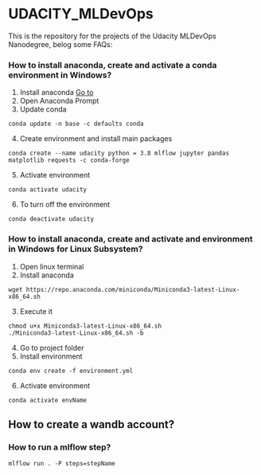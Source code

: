 # UDACITY_MLDevOps

This is the repository for the projects of the Udacity MLDevOps Nanodegree, belog some FAQs:

### How to install anaconda, create and activate a conda environment in Windows?

1. Install anaconda
[Go to](https://problemsolvingwithpython.com/01-Orientation/01.03-Installing-Anaconda-on-Windows/)
2. Open Anaconda Prompt
3. Update conda
```console
conda update -n base -c defaults conda
```
4. Create environment and install main packages
```console
conda create --name udacity python = 3.8 mlflow jupyter pandas matplotlib requests -c conda-forge
```
5. Activate environment
```console
conda activate udacity
```
6. To turn off the environment
```console
conda deactivate udacity
```
### How to install anaconda, create and activate and environment in Windows for Linux Subsystem?

1. Open linux terminal
2. Install anaconda
```console
wget https://repo.anaconda.com/miniconda/Miniconda3-latest-Linux-x86_64.sh
```
3. Execute it
```console
chmod u+x Miniconda3-latest-Linux-x86_64.sh
./Miniconda3-latest-Linux-x86_64.sh -b
```
4. Go to project folder
5. Install environment
```console
conda env create -f environment.yml
```
6. Activate environment
```console
conda activate envName
```
## How to create a wandb account?


### How to run a mlflow step?
```console
mlflow run . -P steps=stepName
```

